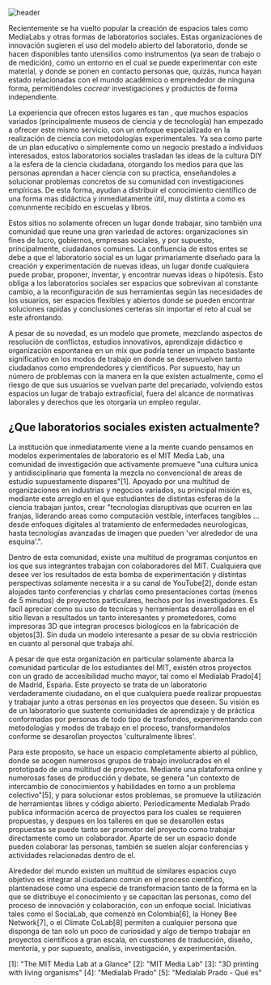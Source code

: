 <!--
.. title: ¿Qué son los laboratorios sociales y cómo pueden ayudar a los equipos de investigación?
.. slug: que-son-los-laboratorios-sociales-y-como-pueden-ayudar-los-equipos-de-investigacion
.. date: 2020-02-07
.. author: Rainer Palm
.. tags: social labs
.. category: social labs
.. link: 
.. description: 
.. type: text
-->

<!-- # ¿Qué son los laboratorios sociales y cómo pueden ayudar a los equipos de investigación? -->
<!-- **Por Rainer Palm** -->

![header](../../../images/blog/que-son-los-laboratorios-sociales-y-como-pueden-ayudar-los-equipos-de-investigacion/header.png)

Recientemente se ha vuelto popular la creación de espacios tales como MediaLabs y otras formas de laboratorios sociales. Estas organizaciones de innovación sugieren el uso del modelo abierto del laboratorio, donde se hacen disponibles tanto utensilios como instrumentos (ya sean de trabajo o de medición), como un entorno en el cual se puede experimentar con este material, y donde se ponen en contacto personas que, quizás, nunca hayan estado relacionadas con el mundo académico o emprendedor de ninguna forma, permitiéndoles *cocrear* investigaciones y productos de forma independiente.

<!-- TEASER_END -->

La experiencia que ofrecen estos lugares es tan , que muchos espacios variados (principalmente museos de ciencia y de tecnología) han empezado a ofrecer este mismo servicio, con un enfoque especializado en la realización de ciencia con metodologías experimentales. Ya sea como parte de un plan educativo o simplemente como un negocio prestado a individuos interesados, estos laboratorios sociales trasladan las ideas de la cultura DIY a la esfera de la ciencia ciudadana, otorgando los medios para que las personas aprendan a hacer ciencia con su practica, enseñandoles a solucionar problemas concretos de su comunidad con investigaciones empíricas. De esta forma, ayudan a distribuir el conocimiento científico de una forma mas didáctica y inmediatamente útil, muy distinta a como es comunmente recibido en escuelas y libros.

Estos sitios no solamente ofrecen un lugar donde trabajar, sino también una comunidad que reune una gran variedad de actores: organizaciones sin fines de lucro, gobiernos, empresas sociales, y por supuesto, principalmente, ciudadanos comunes. La confluencia de estos entes se debe a que el laboratorio social es un lugar primariamente diseñado para la creación y experimentación de nuevas ideas, un lugar donde cualquiera puede probar, proponer, inventar, y encontrar nuevas ideas o hipótesis. Esto obliga a los laboratorios sociales ser espacios que sobrevivan al constante cambio, a la reconfiguración de sus herramientas según las necesidades de los usuarios, ser espacios flexibles y abiertos donde se pueden encontrar soluciones rapidas y conclusiones certeras sín importar el reto al cual se este afrontando.

A pesar de su novedad, es un modelo que promete, mezclando aspectos de resolución de conflictos, estudios innovativos, aprendizaje didáctico e organización espontanea en un mix que podría tener un impacto bastante significativo en los modos de trabajo en donde se desenvuelven tanto ciudadanos como emprendedores y científicos. Por supuesto, hay un número de problemas con la manera en la que existen actualmente, como el riesgo de que sus usuarios se vuelvan parte del precariado, volviendo estos espacios un lugar de trabajo extraoficial, fuera del alcance de normativas laborales y derechos que les otorgaria un empleo regular.

## ¿Que laboratorios sociales existen actualmente?

La institución que inmediatamente viene a la mente cuando pensamos en modelos experimentales de laboratorio es el MIT Media Lab, una comunidad de investigación que activamente promueve "una cultura unica y antidisciplinaria que fomenta la mezcla no convencional de areas de estudio supuestamente dispares"\[1\]. Apoyado por una multitud de organizaciones en industrias y negocios variados, su principal misión es, mediante este arreglo en el que estudiantes de distintas esferas de la ciencia trabajan juntos, crear "tecnologías disruptivas que ocurren en las franjas, liderando areas como computación vestible, interfaces tangibles ... desde enfoques digitales al tratamiento de enfermedades neurologicas, hasta tecnologías avanzadas de imagen que pueden 'ver alrededor de una esquina'.".

Dentro de esta comunidad, existe una multitud de programas conjuntos en los que sus integrantes trabajan con colaboradores del MIT. Cualquiera que desee ver los resultados de esta bomba de experimentación y distintas perspectivas solamente necesita ir a su canal de YouTube\[2\], donde estan alojados tanto conferencias y charlas como presentaciones cortas (menos de 5 minutos) de proyectos particulares, hechos por los investigadores. Es facil apreciar como su uso de tecnícas y herramientas desarrolladas en el sitio llevan a resultados un tanto interesantes y prometedores, como impresoras 3D que integran procesos biologícos en la fabricación de objetos\[3\]. Sín duda un modelo interesante a pesar de su obvia restricción en cuanto al personal que trabaja ahí.

A pesar de que esta organización en particular solamente abarca la comunidad particular de los estudiantes del MIT, existén otros proyectos con un grado de accesibilidad mucho mayor, tal como el Medialab Prado\[4\] de Madríd, España. Este proyecto se trata de un laboratorio verdaderamente ciudadano, en el que cualquiera puede realizar propuestas y trabajar junto a otras personas en los proyectos que deseen. Su visión es de un laboratorio que sustente comunidades de aprendizaje y de práctica conformadas por personas de todo tipo de trasfondos, experimentando con metodologías y modos de trabajo en el proceso, transformandolos conforme se desarollan proyectos 'culturalmente libres'.

Para este proposito, se hace un espacio completamente abierto al público, donde se acogen numerosos grupos de trabajo involucrados en el prototipado de una múltitud de proyectos. Mediante una plataforma online y numerosas fases de producción y debate, se genera "un contexto de intercambio de conocimientos y habilidades en torno a un problema colectivo"\[5\], y para solucionar estos problemas, se promueve la utilización de herramientas libres y código abierto. Periodícamente Medialab Prado publica información acerca de proyectos para los cuales se requieren propuestas, y despues en los talleres en que se desarollen estas propuestas se puede tanto ser promotor del proyecto como trabajar directamente como un colaborador. Aparte de ser un espacio donde pueden colaborar las personas, también se suelen alojar conferencias y actividades relacionadas dentro de el.

Alrededor del mundo existen un multitud de similares espacios cuyo objetivo es integrar al ciudadano común en el proceso científico, plantenadose como una especie de transformacion tanto de la forma en la que se distribuye el conocimiento y se capacitan las personas, como del proceso de innovación y colaboración, con un enfoque social. Iniciativas tales como el SociaLab, que comenzó en Colombia\[6\], la Honey Bee Network\[7\], o el Climate CoLab\[8\] permiten a cualquier persona que disponga de tan solo un poco de curiosidad y algo de tiempo trabajar en proyectos científicos a gran escala, en cuestiones de traducción, diseño, mentoría, y por supuesto, analísis, investigación, y experimentación.

\[1\]:  "The MIT Media Lab at a Glance"
\[2\]:  "MIT Media Lab"
\[3\]:  "3D printing with living organisms"
\[4\]:  "Medialab Prado"
\[5\]:  "Medialab Prado - Qué es"
